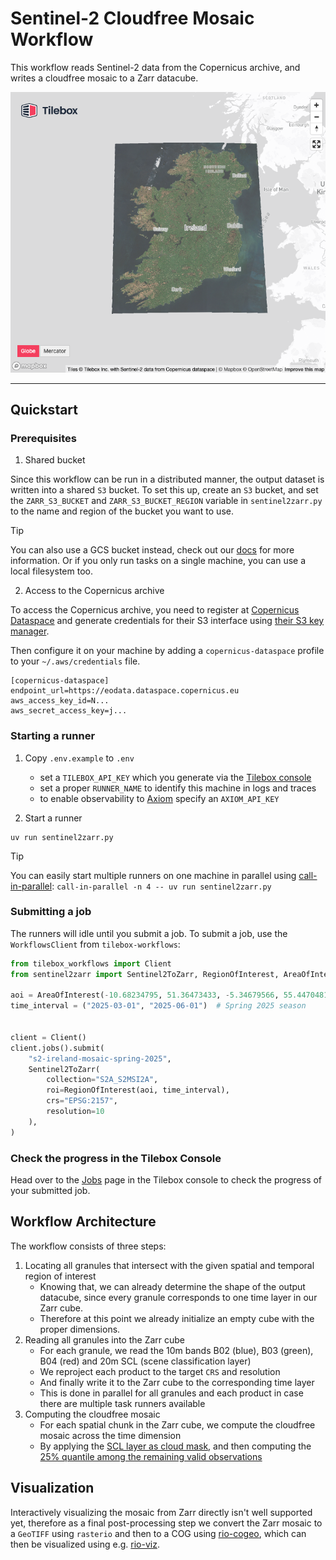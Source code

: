 # Sentinel-2 Cloudfree Mosaic Workflow

This workflow reads Sentinel-2 data from the Copernicus archive, and writes a cloudfree mosaic to a Zarr datacube.

<p align="center">
  <a href="https://examples.tilebox.com/sentinel2_mosaic"><img src="ireland.png"></a>
</p>

---

## Quickstart

### Prerequisites

1. Shared bucket

Since this workflow can be run in a distributed manner, the output dataset is written into a shared `S3` bucket.
To set this up, create an `S3` bucket, and set the `ZARR_S3_BUCKET` and `ZARR_S3_BUCKET_REGION` variable in
`sentinel2zarr.py` to the name and region of the bucket you want to use.

> [!TIP]  
> You can also use a GCS bucket instead, check out our [docs](https://docs.tilebox.com/workflows/caches#google-storage-cache) for more information. Or if you only run tasks on a single machine, you can use a local filesystem too.

2. Access to the Copernicus archive

To access the Copernicus archive, you need to register at [Copernicus Dataspace](https://dataspace.copernicus.eu) and generate credentials
for their S3 interface using [their S3 key manager](https://eodata-s3keysmanager.dataspace.copernicus.eu/panel/s3-credentials).

Then configure it on your machine by adding a `copernicus-dataspace` profile to your `~/.aws/credentials` file.

```
[copernicus-dataspace]
endpoint_url=https://eodata.dataspace.copernicus.eu
aws_access_key_id=N...
aws_secret_access_key=j...
```


### Starting a runner

1. Copy `.env.example` to `.env`
    - set a `TILEBOX_API_KEY` which you generate via the [Tilebox console](https://console.tilebox.com)
    - set a proper `RUNNER_NAME` to identify this machine in logs and traces
    - to enable observability to [Axiom](https://axiom.co/) specify an `AXIOM_API_KEY`

2. Start a runner

```
uv run sentinel2zarr.py
```

> [!TIP]
> You can easily start multiple runners on one machine in parallel using [call-in-parallel](https://github.com/tilebox/call-in-parallel): `call-in-parallel -n 4 -- uv run sentinel2zarr.py`

### Submitting a job

The runners will idle until you submit a job. To submit a job, use the `WorkflowsClient` from `tilebox-workflows`:

```python
from tilebox_workflows import Client
from sentinel2zarr import Sentinel2ToZarr, RegionOfInterest, AreaOfInterest

aoi = AreaOfInterest(-10.68234795, 51.36473433, -5.34679566, 55.44704815)  # ireland
time_interval = ("2025-03-01", "2025-06-01")  # Spring 2025 season


client = Client()
client.jobs().submit(
    "s2-ireland-mosaic-spring-2025",
    Sentinel2ToZarr(
        collection="S2A_S2MSI2A",
        roi=RegionOfInterest(aoi, time_interval),
        crs="EPSG:2157",
        resolution=10
    ),
)
```

### Check the progress in the Tilebox Console

Head over to the [Jobs](https://console.tilebox.com/workflows/jobs) page in the Tilebox console to check the progress of your submitted job.

## Workflow Architecture

The workflow consists of three steps:

1. Locating all granules that intersect with the given spatial and temporal region of interest
    - Knowing that, we can already determine the shape of the output datacube, since every granule corresponds to
      one time layer in our Zarr cube.
    - Therefore at this point we already initialize an empty cube with the proper dimensions.
2. Reading all granules into the Zarr cube
    - For each granule, we read the 10m bands B02 (blue), B03 (green), B04 (red) and 20m SCL (scene classification layer)
    - We reproject each product to the target `CRS` and resolution
    - And finally write it to the Zarr cube to the corresponding time layer
    - This is done in parallel for all granules and each product in case there are multiple task runners available
3. Computing the cloudfree mosaic
    - For each spatial chunk in the Zarr cube, we compute the cloudfree mosaic across the time dimension
    - By applying the [SCL layer as cloud mask](https://sentiwiki.copernicus.eu/web/s2-processing#S2Processing-ClassificationMaskGeneration), and then computing the [25% quantile among the remaining valid observations](https://documentation.dataspace.copernicus.eu/Data/SentinelMissions/Sentinel2.html#sentinel-2-level-3-quarterly-mosaics)


## Visualization

Interactively visualizing the mosaic from Zarr directly isn't well supported yet, therefore as a final post-processing step we convert the Zarr mosaic to a `GeoTIFF` using `rasterio` and then to a COG using [rio-cogeo](https://github.com/cogeotiff/rio-cogeo), which can then be visualized using e.g. [rio-viz](https://github.com/developmentseed/rio-viz).


